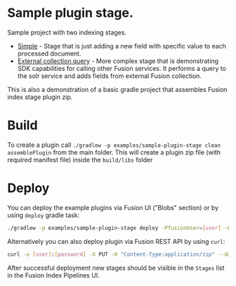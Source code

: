 # Sample plugin stage.
Sample project with two indexing stages. 

* [Simple](src/main/java/com/lucidworks/sample/simple/SimpleStage.java) - Stage that is just adding a new field with 
  specific value to each processed document.
* [External collection query](src/main/java/com/lucidworks/sample/query/ExternalQueryStage.java) - More complex stage 
  that is demonstrating SDK capabilities for calling other Fusion services. It performs a query to the solr service and 
  adds fields from external Fusion collection.

This is also a demonstration of a basic gradle project that assembles Fusion index stage plugin zip.

# Build
To create a plugin call ```./gradlew -p examples/sample-plugin-stage clean assemblePlugin``` from the main folder.
This will create a plugin zip file (with required manifest file) inside the ```build/libs``` folder

# Deploy
You can deploy the example plugins via Fusion UI ("Blobs" section) or by using `deploy` gradle task:

```bash
./gradlew -p examples/sample-plugin-stage deploy -PfusionUser=[user] -PfusionPassword=[password]
```

Alternatively you can also deploy plugin via Fusion REST API by using `curl`:
```bash
curl -u [user]:[password] -X PUT -H "Content-Type:application/zip" --data-binary @sample-plugin-stage-0.0.1.zip https://[fusion url]/api/index-stage-plugins
```

After successful deployment new stages should be visible in the `Stages` list in the Fusion Index Pipelines UI.
